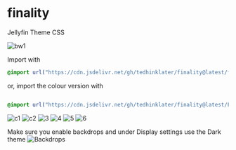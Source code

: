 # finality
Jellyfin Theme CSS

![bw1](https://i.imgur.com/hqwHYmR.gif)

Import with

```css
@import url("https://cdn.jsdelivr.net/gh/tedhinklater/finality@latest/finality.css");

```

or, import the colour version with

```css

@import url("https://cdn.jsdelivr.net/gh/tedhinklater/finality@latest/Finality-Coloured.css");

```

![c1](https://i.imgur.com/ktCaoIU.png)
![c2](https://i.imgur.com/QPHEaM4.png)
![3](https://github.com/tedhinklater/finality/assets/66086488/fb4e559e-01a5-43ba-bc46-d6f3ee79568a)
![4](https://github.com/tedhinklater/finality/assets/66086488/c089c0d6-e4de-4a54-b0fe-aebed5bdd27d)
![5](https://github.com/tedhinklater/finality/assets/66086488/974efd92-8beb-4fb2-9be9-092a610ef27f)
![6](https://github.com/tedhinklater/finality/assets/66086488/fa9fa875-fab6-46b1-b057-b22b4a69559b)

Make sure you enable backdrops and under Display settings use the Dark theme
![Backdrops](https://i.imgur.com/18D9IO3.png)

